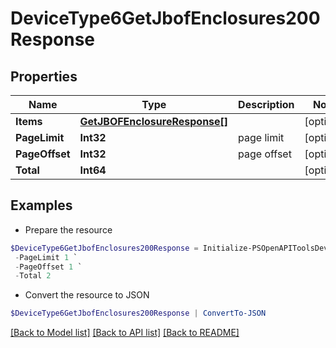 # DeviceType6GetJbofEnclosures200Response
## Properties

Name | Type | Description | Notes
------------ | ------------- | ------------- | -------------
**Items** | [**GetJBOFEnclosureResponse[]**](GetJBOFEnclosureResponse.md) |  | [optional] 
**PageLimit** | **Int32** | page limit | [optional] 
**PageOffset** | **Int32** | page offset | [optional] 
**Total** | **Int64** |  | [optional] 

## Examples

- Prepare the resource
```powershell
$DeviceType6GetJbofEnclosures200Response = Initialize-PSOpenAPIToolsDeviceType6GetJbofEnclosures200Response  -Items null `
 -PageLimit 1 `
 -PageOffset 1 `
 -Total 2
```

- Convert the resource to JSON
```powershell
$DeviceType6GetJbofEnclosures200Response | ConvertTo-JSON
```

[[Back to Model list]](../README.md#documentation-for-models) [[Back to API list]](../README.md#documentation-for-api-endpoints) [[Back to README]](../README.md)

